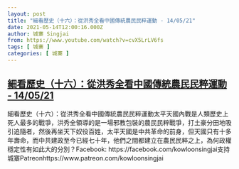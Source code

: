 ```yaml
---
layout: post
title: "細看歷史（十六）：從洪秀全看中國傳統農民民粹運動 - 14/05/21"
date: 2021-05-14T12:00:16.000Z
author: 城寨 Singjai
from: https://www.youtube.com/watch?v=cvX5LrLV6fs
tags: [ 城寨 ]
categories: [ 城寨 ]
---
```

<!--1620993616000-->
[細看歷史（十六）：從洪秀全看中國傳統農民民粹運動 - 14/05/21](https://www.youtube.com/watch?v=cvX5LrLV6fs)
------

<div>
細看歷史（十六）：從洪秀全看中國傳統農民民粹運動太平天國內戰是人類歷史上死人最多的戰爭，洪秀全領導的是一場邪教包裝的農民民粹戰爭，打土豪分田地吸引追隨者，然後再坐天下奴役百姓，太平天國是中共革命的前身，但天國只有十多年壽命，而中共建政至今已經七十年，他們之間都建立在農民民粹之上，為何政權穩定性有如此大的分別？Facebook: https://facebook.com/kowloonsingjai支持城寨Patreonhttps://www.patreon.com/kowloonsingjai
</div>
